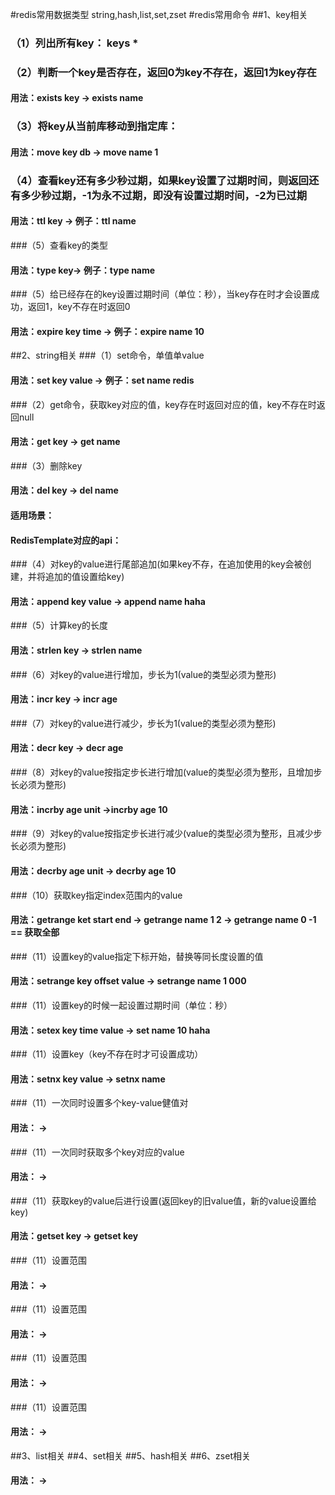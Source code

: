#redis常用数据类型
string,hash,list,set,zset
#redis常用命令
##1、key相关
### （1）列出所有key： keys *
### （2）判断一个key是否存在，返回0为key不存在，返回1为key存在 
#### 用法：exists key  ->  exists name 
### （3）将key从当前库移动到指定库：  
#### 用法：move key db  ->  move name 1
### （4）查看key还有多少秒过期，如果key设置了过期时间，则返回还有多少秒过期，-1为永不过期，即没有设置过期时间，-2为已过期 
#### 用法：ttl key  ->  例子：ttl name
###（5）查看key的类型  
#### 用法：type key->  例子：type name
###（5）给已经存在的key设置过期时间（单位：秒），当key存在时才会设置成功，返回1，key不存在时返回0
#### 用法：expire key time  ->  例子：expire name 10
##2、string相关
###（1）set命令，单值单value
#### 用法：set key value  ->  例子：set name redis
###（2）get命令，获取key对应的值，key存在时返回对应的值，key不存在时返回null
#### 用法：get key  ->  get name
###（3）删除key
#### 用法：del key  ->  del name
#### 适用场景：
#### RedisTemplate对应的api：
###（4）对key的value进行尾部追加(如果key不存，在追加使用的key会被创建，并将追加的值设置给key)
#### 用法：append key value  ->  append name haha
###（5）计算key的长度
#### 用法：strlen key  ->  strlen name
###（6）对key的value进行增加，步长为1(value的类型必须为整形)
#### 用法：incr key  ->  incr age
###（7）对key的value进行减少，步长为1(value的类型必须为整形)
#### 用法：decr key  ->  decr age
###（8）对key的value按指定步长进行增加(value的类型必须为整形，且增加步长必须为整形)
#### 用法：incrby age unit  ->incrby age 10
###（9）对key的value按指定步长进行减少(value的类型必须为整形，且减少步长必须为整形)
#### 用法：decrby age unit  ->  decrby age 10
###（10）获取key指定index范围内的value
#### 用法：getrange ket start end  ->  getrange name 1 2  ->  getrange name 0 -1  == 获取全部
###（11）设置key的value指定下标开始，替换等同长度设置的值
#### 用法：setrange key offset value  ->  setrange name 1 000
###（11）设置key的时候一起设置过期时间（单位：秒）
#### 用法：setex key time value  ->  set name 10 haha 
###（11）设置key（key不存在时才可设置成功）
#### 用法：setnx key value  ->  setnx name
###（11）一次同时设置多个key-value健值对
#### 用法：  ->
###（11）一次同时获取多个key对应的value
#### 用法：  ->
###（11）获取key的value后进行设置(返回key的旧value值，新的value设置给key)
#### 用法：getset key  ->  getset key
###（11）设置范围
#### 用法：  ->
###（11）设置范围
#### 用法：  ->
###（11）设置范围
#### 用法：  ->
###（11）设置范围
#### 用法：  ->

##3、list相关
##4、set相关
##5、hash相关
##6、zset相关

#### 用法：  ->  